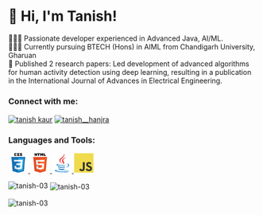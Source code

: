 
# 👋 Hi, I'm Tanish!
👩🏻‍💻 Passionate developer experienced in Advanced Java, AI/ML.<br/>
👩🏻‍🎓 Currently pursuing BTECH (Hons) in AIML from Chandigarh University, Gharuan<br/>
🔬 Published 2 research papers: Led development of advanced algorithms for human activity detection using deep learning, resulting in a publication in the International Journal of Advances in Electrical Engineering.

<h3 align="left">Connect with me:</h3>
<p align="left">
<a href="https://linkedin.com/in/tanish kaur" target="blank"><img align="center" src="https://raw.githubusercontent.com/rahuldkjain/github-profile-readme-generator/master/src/images/icons/Social/linked-in-alt.svg" alt="tanish kaur" height="30" width="40" /></a>
<a href="https://instagram.com/tanish__hanjra" target="blank"><img align="center" src="https://raw.githubusercontent.com/rahuldkjain/github-profile-readme-generator/master/src/images/icons/Social/instagram.svg" alt="tanish__hanjra" height="30" width="40" /></a>
</p>

<h3 align="left">Languages and Tools:</h3>
<p align="left"> <a href="https://www.w3schools.com/css/" target="_blank" rel="noreferrer"> <img src="https://raw.githubusercontent.com/devicons/devicon/master/icons/css3/css3-original-wordmark.svg" alt="css3" width="40" height="40"/> </a> <a href="https://www.w3.org/html/" target="_blank" rel="noreferrer"> <img src="https://raw.githubusercontent.com/devicons/devicon/master/icons/html5/html5-original-wordmark.svg" alt="html5" width="40" height="40"/> </a> <a href="https://www.java.com" target="_blank" rel="noreferrer"> <img src="https://raw.githubusercontent.com/devicons/devicon/master/icons/java/java-original.svg" alt="java" width="40" height="40"/> </a> <a href="https://developer.mozilla.org/en-US/docs/Web/JavaScript" target="_blank" rel="noreferrer"> <img src="https://raw.githubusercontent.com/devicons/devicon/master/icons/javascript/javascript-original.svg" alt="javascript" width="40" height="40"/> </a> </p>

<p><img align="left" src="https://github-readme-stats.vercel.app/api/top-langs?username=tanish-03&show_icons=true&locale=en&layout=compact" alt="tanish-03" /></p>

<p>&nbsp;<img align="center" src="https://github-readme-stats.vercel.app/api?username=tanish-03&show_icons=true&locale=en" alt="tanish-03" /></p>

<p><img align="center" src="https://github-readme-streak-stats.herokuapp.com/?user=tanish-03&" alt="tanish-03" /></p>
